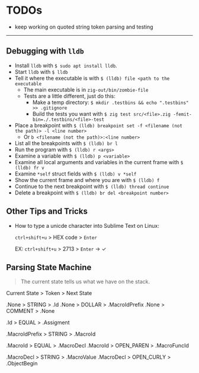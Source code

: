 # TODOs

- keep working on quoted string token parsing and testing



---


## Debugging with `lldb`

- Install `lldb` with `$ sudo apt install lldb`.
- Start `lldb` with `$ lldb`
- Tell it where the executable is with `$ (lldb) file <path to the executable`
    - The main executable is in `zig-out/bin/zombie-file`
    - Tests are a little different, just do this:
        - Make a temp directory: `$ mkdir .testbins && echo ".testbins" >> .gitignore`
        - Build the tests you want with `$ zig test src/<file>.zig -femit-bin=./.testbins/<file>-test`
- Place a breakpoint with `$ (lldb) breakpoint set -f <filename (not the path)> -l <line number>`
    - Or `b <filename (not the path)>:<line number>`
- List all the breakpoints with `$ (lldb) br l`
- Run the program with `$ (lldb) r <args>`
- Examine a variable with `$ (lldb) p <variable>`
- Examine all local arguments and variables in the current frame with `$ (lldb) fr v`
- Examine `*self` struct fields with `$ (lldb) v *self`
- Show the current frame and where you are with `$ (lldb) f`
- Continue to the next breakpoint with `$ (lldb) thread continue`
- Delete a breakpoint with `$ (lldb) br del <breakpoint number>`

## Other Tips and Tricks

- How to type a unicde character into Sublime Text on Linux:

    `ctrl+shift+u` > HEX code > `Enter`

    EX: `ctrl+shift+u` > 2713 > `Enter` -> ✓

## Parsing State Machine

> The current state tells us what we have on the stack.

Current State > Token > Next State

.None > STRING > .Id
.None > DOLLAR > .MacroIdPrefix
.None > COMMENT > .None

.Id > EQUAL > .Assigment

.MacroIdPrefix > STRING > .MacroId

.MacroId > EQUAL > .MacroDecl
.MacroId > OPEN_PAREN > .MacroFuncId

.MacroDecl > STRING > .MacroValue
.MacroDecl > OPEN_CURLY > .ObjectBegin
